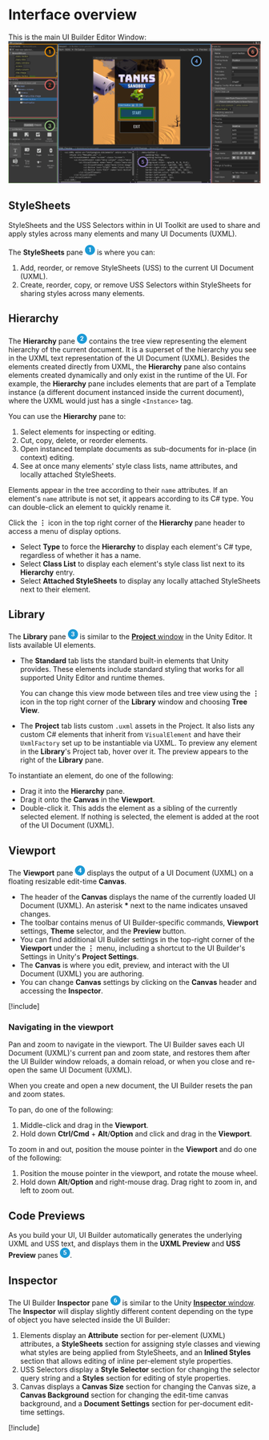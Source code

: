 # Interface overview

This is the main UI Builder Editor Window:
![UI Builder Main Window](images/UIBuilderAnnotatedMainWindow.png)

## StyleSheets

StyleSheets and the USS Selectors within in UI Toolkit are used to share and apply styles across many elements and many UI Documents (UXML).

The **StyleSheets** pane ![1](images/Numeral_1_half.png) is where you can:
1. Add, reorder, or remove StyleSheets (USS) to the current UI Document (UXML).
1. Create, reorder, copy, or remove USS Selectors within StyleSheets for sharing styles across many elements.

## Hierarchy

The **Hierarchy** pane ![2](images/Numeral_2_half.png) contains the tree view representing the element hierarchy of the current document. It is a superset of the hierarchy you see in the UXML text representation of the UI Document (UXML). Besides the elements created directly from UXML, the **Hierarchy** pane also contains elements created dynamically and only exist in the runtime of the UI. For example, the **Hierarchy** pane includes elements that are part of a Template instance (a different document instanced inside the current document), where the UXML would just has a single `<Instance>` tag.

You can use the **Hierarchy** pane to:
1. Select elements for inspecting or editing.
1. Cut, copy, delete, or reorder elements.
1. Open instanced template documents as sub-documents for in-place (in context) editing.
1. See at once many elements' style class lists, name attributes, and locally attached StyleSheets.

Elements appear in the tree according to their `name` attributes. If an element's `name` attribute is not set, it appears according to its C# type. You can double-click an element to quickly rename it.

Click the **&#8942;** icon in the top right corner of the **Hierarchy** pane header to access a menu of display options.

- Select **Type** to force the **Hierarchy** to display each element's C# type, regardless of whether it has a name.
- Select **Class List** to display each element's style class list next to its **Hierarchy** entry.
- Select **Attached StyleSheets** to display any locally attached StyleSheets next to their element.

## Library

The **Library** pane ![3](images/Numeral_3_half.png) is similar to the [**Project** window](https://docs.unity3d.com/Manual/ProjectView.html) in the Unity Editor. It lists available UI elements.
- The **Standard** tab lists the standard built-in elements that Unity provides. These elements include standard styling that works for all supported Unity Editor and runtime themes.

    You can change this view mode between tiles and tree view using the **&#8942;** icon in the top right corner of the **Library** window and choosing **Tree View**.
- The **Project** tab lists custom `.uxml` assets in the Project. It also lists any custom C# elements that inherit from `VisualElement` and have their `UxmlFactory` set up to be instantiable via UXML. To preview any element in the **Library**'s Project tab, hover over it. The preview appears to the right of the **Library** pane.

To instantiate an element, do one of the following:
- Drag it into the **Hierarchy** pane.
- Drag it onto the **Canvas** in the **Viewport**.
- Double-click it. This adds the element as a sibling of the currently selected element. If nothing is selected, the element is added at the root of the UI Document (UXML).

## Viewport

The **Viewport** pane ![4](images/Numeral_4_half.png) displays the output of a UI Document (UXML) on a floating resizable edit-time **Canvas**.

- The header of the **Canvas** displays the name of the currently loaded UI Document (UXML). An asterisk **&#42;** next to the name indicates unsaved changes.
- The toolbar contains menus of UI Builder-specific commands, **Viewport** settings, **Theme** selector, and the **Preview** button.
- You can find additional UI Builder settings in the top-right corner of the **Viewport** under the **&#8942;** menu, including a shortcut to the UI Builder's Settings in Unity's **Project Settings**.
- The **Canvas** is where you edit, preview, and interact with the UI Document (UXML) you are authoring.
- You can change **Canvas** settings by clicking on the **Canvas** header and accessing the **Inspector**.

[!include[](Snippets/Admonitions/uib-snippet-canvas-attributes-not-saved.md)]

### Navigating in the viewport

Pan and zoom to navigate in the viewport. The UI Builder saves each UI Document (UXML)'s current pan and zoom state, and restores them after the UI Builder window reloads, a domain reload, or when you close and re-open the same UI Document (UXML).

When you create and open a new document, the UI Builder resets the pan and zoom states.

To pan, do one of the following:

1. Middle-click and drag in the **Viewport**.
1. Hold down **Ctrl/Cmd** + **Alt**/**Option** and click and drag in the **Viewport**.

To zoom in and out, position the mouse pointer in the **Viewport** and do one of the following:

1. Position the mouse pointer in the viewport, and rotate the mouse wheel.
1. Hold down **Alt**/**Option** and right-mouse drag. Drag right to zoom in, and left to zoom out.

## Code Previews

As you build your UI, UI Builder automatically generates the underlying UXML and USS text, and displays them in the **UXML Preview** and **USS Preview** panes ![5](images/Numeral_5_half.png).

## Inspector

The UI Builder **Inspector** pane ![6](images/Numeral_6_half.png) is similar to the Unity [**Inspector** window](https://docs.unity3d.com/Manual/UsingTheInspector.html). The **Inspector** will display slightly different content depending on the type of object you have selected inside the UI Builder:
1. Elements display an **Attribute** section for per-element (UXML) attributes, a **StyleSheets** section for assigning style classes and viewing what styles are being applied from StyleSheets, and an **Inlined Styles** section that allows editing of inline per-element style properties.
1. USS Selectors display a **Style Selector** section for changing the selector query string and a **Styles** section for editing of style properties.
1. Canvas displays a **Canvas Size** section for changing the Canvas size, a **Canvas Background** section for changing the edit-time canvas background, and a **Document Settings** section for per-document edit-time settings.

[!include[](Snippets/Admonitions/uib-snippet-inspector-multi-select.md)]